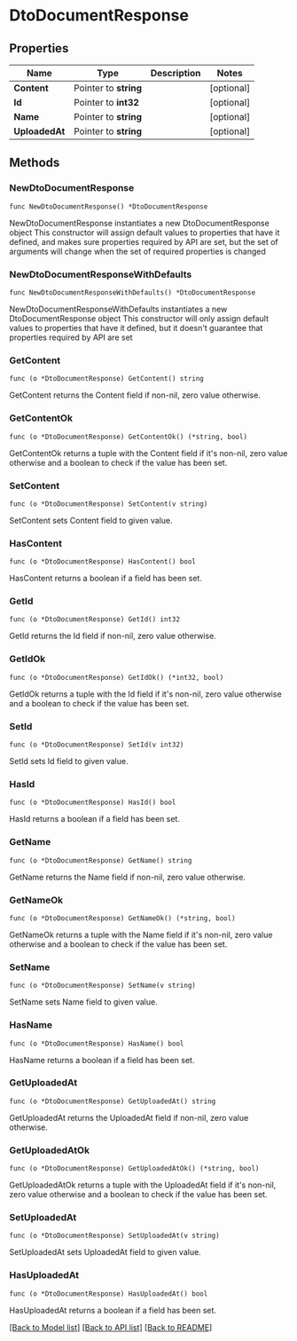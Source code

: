 # DtoDocumentResponse

## Properties

Name | Type | Description | Notes
------------ | ------------- | ------------- | -------------
**Content** | Pointer to **string** |  | [optional] 
**Id** | Pointer to **int32** |  | [optional] 
**Name** | Pointer to **string** |  | [optional] 
**UploadedAt** | Pointer to **string** |  | [optional] 

## Methods

### NewDtoDocumentResponse

`func NewDtoDocumentResponse() *DtoDocumentResponse`

NewDtoDocumentResponse instantiates a new DtoDocumentResponse object
This constructor will assign default values to properties that have it defined,
and makes sure properties required by API are set, but the set of arguments
will change when the set of required properties is changed

### NewDtoDocumentResponseWithDefaults

`func NewDtoDocumentResponseWithDefaults() *DtoDocumentResponse`

NewDtoDocumentResponseWithDefaults instantiates a new DtoDocumentResponse object
This constructor will only assign default values to properties that have it defined,
but it doesn't guarantee that properties required by API are set

### GetContent

`func (o *DtoDocumentResponse) GetContent() string`

GetContent returns the Content field if non-nil, zero value otherwise.

### GetContentOk

`func (o *DtoDocumentResponse) GetContentOk() (*string, bool)`

GetContentOk returns a tuple with the Content field if it's non-nil, zero value otherwise
and a boolean to check if the value has been set.

### SetContent

`func (o *DtoDocumentResponse) SetContent(v string)`

SetContent sets Content field to given value.

### HasContent

`func (o *DtoDocumentResponse) HasContent() bool`

HasContent returns a boolean if a field has been set.

### GetId

`func (o *DtoDocumentResponse) GetId() int32`

GetId returns the Id field if non-nil, zero value otherwise.

### GetIdOk

`func (o *DtoDocumentResponse) GetIdOk() (*int32, bool)`

GetIdOk returns a tuple with the Id field if it's non-nil, zero value otherwise
and a boolean to check if the value has been set.

### SetId

`func (o *DtoDocumentResponse) SetId(v int32)`

SetId sets Id field to given value.

### HasId

`func (o *DtoDocumentResponse) HasId() bool`

HasId returns a boolean if a field has been set.

### GetName

`func (o *DtoDocumentResponse) GetName() string`

GetName returns the Name field if non-nil, zero value otherwise.

### GetNameOk

`func (o *DtoDocumentResponse) GetNameOk() (*string, bool)`

GetNameOk returns a tuple with the Name field if it's non-nil, zero value otherwise
and a boolean to check if the value has been set.

### SetName

`func (o *DtoDocumentResponse) SetName(v string)`

SetName sets Name field to given value.

### HasName

`func (o *DtoDocumentResponse) HasName() bool`

HasName returns a boolean if a field has been set.

### GetUploadedAt

`func (o *DtoDocumentResponse) GetUploadedAt() string`

GetUploadedAt returns the UploadedAt field if non-nil, zero value otherwise.

### GetUploadedAtOk

`func (o *DtoDocumentResponse) GetUploadedAtOk() (*string, bool)`

GetUploadedAtOk returns a tuple with the UploadedAt field if it's non-nil, zero value otherwise
and a boolean to check if the value has been set.

### SetUploadedAt

`func (o *DtoDocumentResponse) SetUploadedAt(v string)`

SetUploadedAt sets UploadedAt field to given value.

### HasUploadedAt

`func (o *DtoDocumentResponse) HasUploadedAt() bool`

HasUploadedAt returns a boolean if a field has been set.


[[Back to Model list]](../README.md#documentation-for-models) [[Back to API list]](../README.md#documentation-for-api-endpoints) [[Back to README]](../README.md)


